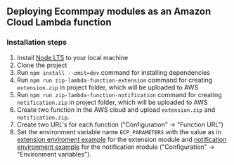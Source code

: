 ## Deploying Ecommpay modules as an Amazon Cloud Lambda function

### Installation steps
1. Install [Node LTS](https://nodejs.org/en/download) to your local machine
2. Clone the project
3. Run `npm install --omit=dev` command for installing dependencies
4. Run `npm run zip-lambda-function-extension` command
for creating `extension.zip` in project folder, which will be uploaded to AWS
5. Run `npm run zip-lambda-function-notification` command for creating
`notification.zip` in project folder, which will be uploaded to AWS
6. Create two function in the AWS cloud and upload `extension.zip` and `notification.zip`.
7. Create two URL's for each function ("Configuration" -> "Function URL")
8. Set the environment variable name `ECP_PARAMETERS` with the value as in [extension enviroment example](../resources/extension_env.json) for the extension module and [notification environment example](../resources/notification_env.json) for the notification module ("Configuration" -> "Environment variables").
